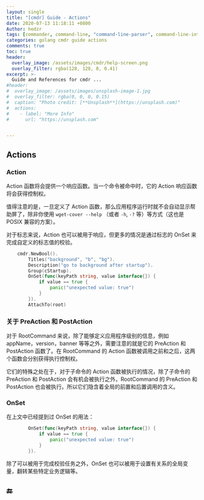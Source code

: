 ```yaml
---
layout: single
title: "[cmdr] Guide - Actions"
date: 2020-07-13 11:18:11 +0800
Author: hedzr
tags: [commander, command-line, "command-line-parser", command-line-interface,  getops, posix, posix-compatible, hierarchical-configuration, hierarchy, cli, golang]
categories: golang cmdr guide actions
comments: true
toc: true
header:
  overlay_image: /assets/images/cmdr/help-screen.png
  overlay_filter: rgba(128, 128, 0, 0.41)
excerpt: >-
  Guide and References for cmdr ...
#header:
#  overlay_image: /assets/images/unsplash-image-1.jpg
#  overlay_filter: rgba(0, 0, 0, 0.15)
#  caption: "Photo credit: [**Unsplash**](https://unsplash.com)"
#  actions:
#    - label: "More Info"
#      url: "https://unsplash.com"


---
```




## Actions



### Action

Action 函数将会提供一个响应函数。当一个命令被命中时，它的 Action 响应函数将会获得控制权。

值得注意的是，一旦定义了 Action 函数，那么应用程序运行时就不会自动显示帮助屏了，除非你使用 `wget-cover --help` （或者 `-h`, `-?` 等）等方式（这也是 POSIX 兼容的方案）。

对于标志来说，Action 也可以被用于响应，但更多的情况是通过标志的 OnSet 来完成自定义的标志值的校验。

```go
	cmdr.NewBool().
		Titles("background", "b", "bg").
		Description("go to background after startup").
		Group(cStartup).
		OnSet(func(keyPath string, value interface{}) {
			if value == true {
				panic("unexpected value: true")
			}
		}).
		AttachTo(root)
```



### 关于 PreAction 和 PostAction

对于 RootCommand 来说，除了能够定义应用程序级别的信息，例如 appName，version，banner 等等之外，需要注意的就是它的 PreAction 和 PostAction 函数了。在 RootCommand 的  Action 函数被调用之前和之后，这两个函数会分别获得执行控制权。

它们的特殊之处在于，对于子命令的 Action 函数被执行的情况，除了子命令的 PreAction 和 PostAction 会有机会被执行之外，RootCommand 的 PreAction 和 PostAction 也会被执行。所以它们隐含着全局的前置和后置调用的含义。



### OnSet

在上文中已经提到过 OnSet 的用法：

```go
		OnSet(func(keyPath string, value interface{}) {
			if value == true {
				panic("unexpected value: true")
			}
		}).
```

除了可以被用于完成校验任务之外，OnSet 也可以被用于设置有关系的全局变量，翻转某些特定业务逻辑等。





## 🔚



